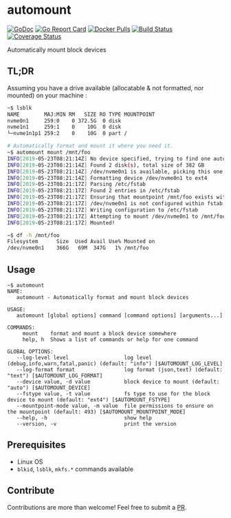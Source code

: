 # automount

[![GoDoc](https://godoc.org/github.com/mvisonneau/automount?status.svg)](https://godoc.org/github.com/mvisonneau/automount)
[![Go Report Card](https://goreportcard.com/badge/github.com/mvisonneau/automount)](https://goreportcard.com/report/github.com/mvisonneau/automount)
[![Docker Pulls](https://img.shields.io/docker/pulls/mvisonneau/automount.svg)](https://hub.docker.com/r/mvisonneau/automount/)
[![Build Status](https://cloud.drone.io/api/badges/mvisonneau/automount/status.svg)](https://cloud.drone.io/mvisonneau/automount)
[![Coverage Status](https://coveralls.io/repos/github/mvisonneau/automount/badge.svg?branch=master)](https://coveralls.io/github/mvisonneau/automount?branch=master)

Automatically mount block devices

## TL;DR

Assuming you have a drive available (allocatable & not formatted, nor mounted) on your machine :

```bash
~$ lsblk
NAME        MAJ:MIN RM   SIZE RO TYPE MOUNTPOINT
nvme0n1     259:0    0 372.5G  0 disk
nvme1n1     259:1    0    10G  0 disk
└─nvme1n1p1 259:2    0    10G  0 part /

# Automatically format and mount it where you need it.
~$ automount mount /mnt/foo
INFO[2019-05-23T08:21:14Z] No device specified, trying to find one automatically
INFO[2019-05-23T08:21:14Z] Found 2 disk(s), total size of 382 GB
INFO[2019-05-23T08:21:14Z] /dev/nvme0n1 is available, picking this one!
INFO[2019-05-23T08:21:14Z] Formatting device /dev/nvme0n1 to ext4
INFO[2019-05-23T08:21:17Z] Parsing /etc/fstab
INFO[2019-05-23T08:21:17Z] Found 2 entries in /etc/fstab
INFO[2019-05-23T08:21:17Z] Ensuring that mountpoint /mnt/foo exists with correct permissions (493)
INFO[2019-05-23T08:21:17Z] /dev/nvme0n1 is not configured within fstab, appending configuration
INFO[2019-05-23T08:21:17Z] Writing configuration to /etc/fstab
INFO[2019-05-23T08:21:17Z] Attempting to mount /dev/nvme0n1 to /mnt/foo
INFO[2019-05-23T08:21:17Z] Mounted!

~$ df -h /mnt/foo
Filesystem      Size  Used Avail Use% Mounted on
/dev/nvme0n1    366G   69M  347G   1% /mnt/foo
```

## Usage

```
~$ automount
NAME:
   automount - Automatically format and mount block devices

USAGE:
   automount [global options] command [command options] [arguments...]

COMMANDS:
     mount    format and mount a block device somewhere
     help, h  Shows a list of commands or help for one command

GLOBAL OPTIONS:
   --log-level level                  log level (debug,info,warn,fatal,panic) (default: "info") [$AUTOMOUNT_LOG_LEVEL]
   --log-format format                log format (json,text) (default: "text") [$AUTOMOUNT_LOG_FORMAT]
   --device value, -d value           block device to mount (default: "auto") [$AUTOMOUNT_DEVICE]
   --fstype value, -t value           fs type to use for the block device to mount (default: "ext4") [$AUTOMOUNT_FSTYPE]
   --mountpoint-mode value, -m value  file permissions to ensure on the mountpoint (default: 493) [$AUTOMOUNT_MOUNTPOINT_MODE]
   --help, -h                         show help
   --version, -v                      print the version
```

## Prerequisites

- Linux OS
- `blkid`, `lsblk`, `mkfs.*` commands available

## Contribute

Contributions are more than welcome! Feel free to submit a [PR](https://github.com/mvisonneau/automount/pulls).
